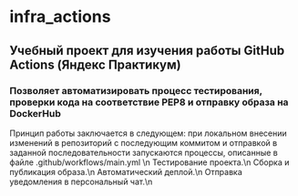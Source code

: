 # infra_actions
## Учебный проект для изучения работы GitHub Actions (Яндекс Практикум)
### Позволяет автоматизировать процесс тестирования, проверки кода на соответствие PEP8 и отправку образа на DockerHub
Принцип работы заключается в следующем: при локальном внесении изменений в репозиторий с последующим коммитом и отправкой в заданной последовательности запускаются процессы, описанные в файле .github/workflows/main.yml \n
Тестирование проекта.\n
Сборка и публикация образа.\n
Автоматический деплой.\n
Отправка уведомления в персональный чат.\n
